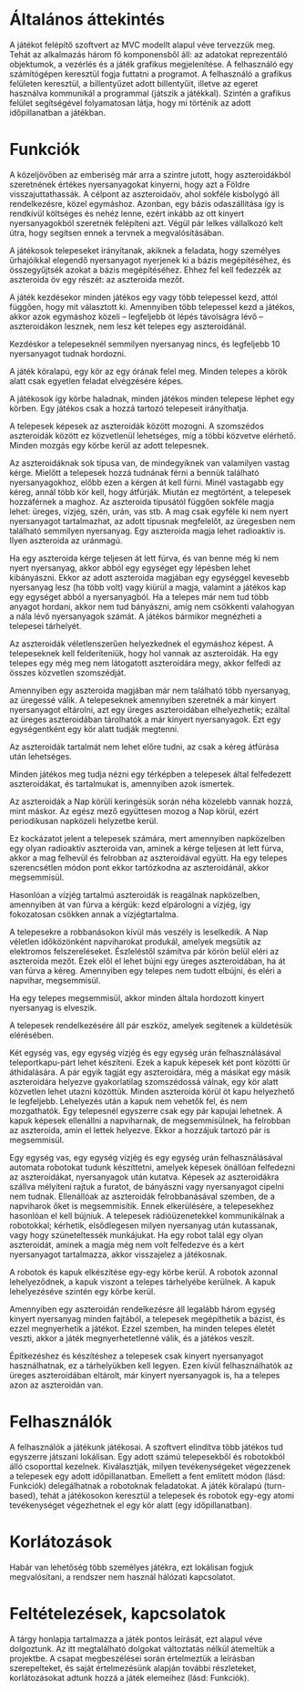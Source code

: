 # Általános áttekintés

A játékot felépítő szoftvert az MVC modellt alapul véve tervezzük meg. Tehát az alkalmazás három fő komponensből áll: az adatokat reprezentáló objektumok, a vezérlés és a játék grafikus megjelenítése. 
A felhasználó egy számítógépen keresztül fogja futtatni a programot. 
A felhasználó a grafikus felületen keresztül, a billentyűzet adott billentyűit, illetve az egeret használva kommunikál a programmal (játszik a játékkal). Szintén a grafikus felület segítségével folyamatosan látja, hogy mi történik az adott időpillanatban a játékban. 

# Funkciók

A közeljövőben az emberiség már arra a szintre jutott, hogy aszteroidákból szeretnének értékes nyersanyagokat kinyerni, hogy azt a Földre visszajuttathassák. A célpont az aszteroidaöv, ahol sokféle kisbolygó áll rendelkezésre, közel egymáshoz. Azonban, egy bázis odaszállítása így is rendkívül költséges és nehéz lenne, ezért inkább az ott kinyert nyersanyagokból szeretnék felépíteni azt. Végül pár lelkes vállalkozó kelt útra, hogy segítsen ennek a tervnek a megvalósításában.

A játékosok telepeseket irányítanak, akiknek a feladata, hogy személyes űrhajóikkal elegendő nyersanyagot nyerjenek ki a bázis megépítéséhez, és összegyűjtsék azokat a bázis megépítéséhez. Ehhez fel kell fedezzék az aszteroida öv egy részét: az aszteroida mezőt.

A játék kezdésekor minden játékos egy vagy több telepessel kezd, attól függően, hogy mit választott ki. Amennyiben több telepessel kezd a játékos, akkor azok egymáshoz közeli – legfeljebb öt lépés távolságra lévő – aszteroidákon lesznek, nem lesz két telepes egy aszteroidánál.

Kezdéskor a telepeseknél semmilyen nyersanyag nincs, és legfeljebb 10 nyersanyagot tudnak hordozni.

A játék köralapú, egy kör az egy órának felel meg. Minden telepes a körök alatt csak egyetlen feladat elvégzésére képes.

A játékosok így körbe haladnak, minden játékos minden telepese léphet egy körben. Egy játékos csak a hozzá tartozó telepeseit irányíthatja.

A telepesek képesek az aszteroidák között mozogni. A szomszédos aszteroidák között ez közvetlenül lehetséges, míg a többi közvetve elérhető. Minden mozgás egy körbe kerül az adott telepesnek.

Az aszteroidáknak sok típusa van, de mindegyiknek van valamilyen vastag kérge. Mielőtt a telepesek hozzá tudnának férni a bennük található nyersanyagokhoz, előbb ezen a kérgen át kell fúrni. Minél vastagabb egy kéreg, annál több kör kell, hogy átfúrják.
Miután ez megtörtént, a telepesek hozzáférnek a maghoz. Az aszteroida típusától függően sokféle magja lehet: üreges, vízjég, szén, urán, vas stb. A mag  csak egyféle ki nem nyert nyersanyagot tartalmazhat, az adott típusnak megfelelőt, az üregesben nem található semmilyen nyersanyag.
Egy aszteroida magja lehet radioaktív is. Ilyen aszteroida az uránmagú.

Ha egy aszteroida kérge teljesen át lett fúrva, és van benne még ki nem nyert
nyersanyag, akkor abból egy egységet egy lépésben lehet kibányászni. Ekkor az adott aszteroida
magjában egy egységgel kevesebb nyersanyag lesz (ha több volt) vagy kiürül a magja, valamint a játékos kap egy egységet
abból a nyersanyagból. 
Ha a telepes már nem tud több anyagot hordani, akkor nem tud bányászni, amíg nem csökkenti valahogyan a nála lévő nyersanyagok számát. A játékos bármikor megnézheti a telepesei tárhelyét.

Az aszteroidák véletlenszerűen helyezkednek el egymáshoz képest. A telepeseknek kell  felderíteniük, hogy hol vannak az aszteroidák. Ha egy telepes egy még meg nem látogatott
aszteroidára megy, akkor felfedi az összes közvetlen szomszédját.

Amennyiben egy aszteroida magjában már nem található több nyersanyag, az üregessé válik.
A telepeseknek amennyiben szeretnék a már kinyert nyersanyagot eltárolni, azt egy üreges aszteroidában elhelyezhetik; ezáltal az üreges aszteroidában tárolhatók a már kinyert nyersanyagok. Ezt egy egységentként egy kör alatt tudják megtenni.

Az aszteroidák tartalmát nem lehet előre tudni, az csak a kéreg átfúrása után lehetséges.

Minden játékos meg tudja nézni egy térképben a telepesek által felfedezett aszteroidákat, és tartalmukat is, amennyiben azok ismertek.

Az aszteroidák a Nap körüli keringésük során néha közelebb vannak hozzá, mint máskor. Az egész mező együttesen mozog a Nap körül, ezért periodikusan napközeli
helyzetbe kerül.

Ez kockázatot jelent a telepesek számára, mert amennyiben napközelben egy olyan radioaktív aszteroida van, aminek a kérge teljesen át lett fúrva, akkor a mag felhevül és felrobban az aszteroidával együtt. Ha egy telepes szerencsétlen módon pont ekkor tartózkodna az aszteroidánál, akkor megsemmisül.

Hasonlóan a vízjég tartalmú aszteroidák is reagálnak napközelben, amennyiben át van fúrva a kérgük: kezd elpárologni a vízjég, így fokozatosan csökken annak a vízjégtartalma.

A telepesekre a robbanásokon kívül más veszély is leselkedik. A Nap véletlen időközönként napviharokat produkál, amelyek megsütik az elektromos felszereléseket. Észleléstől számítva pár körön belül eléri az aszteroida mezőt. Ezek elől el lehet bújni egy üreges aszteroidában, ha át van fúrva a kéreg. Amennyiben egy telepes nem tudott elbújni, és eléri a napvihar, megsemmisül.

Ha egy telepes megsemmisül, akkor minden általa hordozott kinyert nyersanyag is elveszik.

A telepesek rendelkezésére áll pár eszköz, amelyek segítenek a küldetésük elérésében.

Két egység vas, egy egység vízjég és egy egység urán felhasználásával teleportkapu-párt lehet készíteni. Ezek a kapuk képesek két pont közötti űr áthidalására. A pár egyik tagját egy aszteroidára, még a másikat egy másik aszteroidára helyezve gyakorlatilag szomszédossá válnak, egy kör alatt közvetlen lehet utazni közöttük. Minden aszteroida körül öt kapu helyezhető le legfeljebb. Lehelyezés után a kapuk nem vehetők fel, és nem mozgathatók. Egy telepesnél egyszerre csak egy pár kapujai lehetnek. 
A kapuk képesek ellenállni a napviharnak, de megsemmisülnek, ha felrobban az aszteroida, amin el lettek helyezve. Ekkor a hozzájuk tartozó pár is megsemmisül.

Egy egység vas, egy egység vízjég és egy egység urán felhasználásával automata robotokat tudunk készíttetni, amelyek képesek önállóan felfedezni az aszteroidákat, nyersanyagok után kutatva. Képesek az aszteroidákra szállva mélyíteni rajtuk a furatot, de bányászni vagy nyersanyagot cipelni nem tudnak. Ellenállóak az aszteroidák felrobbanásával szemben, de a napviharok őket is megsemmisítik. Ennek elkerülésére, a telepesekhez hasonlóan el kell bújniuk. A telepesek rádióüzenetekkel kommunikálnak a robotokkal; kérhetik, elsődlegesen milyen nyersanyag után kutassanak, vagy hogy szüneteltessék munkájukat. Ha egy robot talál egy olyan aszteroidát, aminek a magja még nem volt felfedezve és a kért nyersanyagot tartalmazza, akkor visszajelez a játékosnak.

A robotok és kapuk elkészítése egy-egy körbe kerül. A robotok azonnal lehelyeződnek, a kapuk viszont a telepes tárhelyébe kerülnek. A kapuk lehelyezéséve szintén egy körbe kerül.

Amennyiben egy aszteroidán rendelkezésre áll legalább három egység kinyert nyersanyag minden fajtából, a telepesek megépíthetik a bázist, és ezzel megnyerhetik a játékot. Ezzel szemben, ha minden telepes életét veszti, akkor a játék megnyerhetetlenné válik, és a játékos veszít.

Építkezéshez és készítéshez a telepesek csak kinyert nyersanyagot használhatnak, ez a tárhelyükben kell legyen. Ezen kívül felhasználhatók az üreges aszteroidában eltárolt, már kinyert nyersanyagok is, ha a telepes azon az aszteroidán van.

# Felhasználók

A felhasználók a játékunk játékosai. A szoftvert elindítva több játékos tud egyszerre játszani lokálisan. 
Egy adott számú telepesekből és robotokból álló csoporttal kezelnek. Kiválasztják, milyen tevékenységeket végezzenek a telepesek egy adott időpillanatban. Emellett a fent említett módon (lásd: Funkciók) delegálhatnak a robotoknak feladatokat. 
A játék köralapú (turn-based), tehát a játékosokon keresztül a telepesek és robotok egy-egy atomi tevékenységet végezhetnek el egy kör alatt (egy időpillanatban).

# Korlátozások

Habár van lehetőség több személyes játékra, ezt lokálisan fogjuk megvalósítani, a rendszer nem használ hálózati kapcsolatot. 


# Feltételezések, kapcsolatok

A tárgy honlapja tartalmazza a játék pontos leírását, ezt alapul véve dolgoztunk. Az itt megtalálható dolgokat változtatás nélkül átemeltük a projektbe. A csapat megbeszélései során értelmeztük a leírásban szerepelteket, és saját értelmezésünk alapján további részleteket, korlátozásokat adtunk hozzá a játék elemeihez (lásd: Funkciók). 
